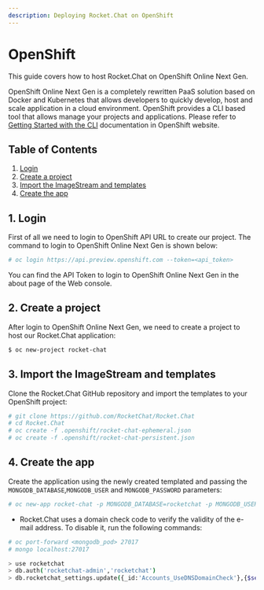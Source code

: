 ```yaml
---
description: Deploying Rocket.Chat on OpenShift
---
```


# OpenShift

This guide covers how to host Rocket.Chat on OpenShift Online Next Gen.

OpenShift Online Next Gen is a completely rewritten PaaS solution based on Docker and Kubernetes that allows developers to quickly develop, host and scale application in a cloud environment. OpenShift provides a CLI based tool that allows manage your projects and applications. Please refer to [Getting Started with the CLI](https://docs.openshift.com/online/cli\_reference/get\_started\_cli.html#cli-reference-get-started-cli) documentation in OpenShift website.

## Table of Contents

1. [Login](openshift.md#1-login)
2. [Create a project](openshift.md#2-create-a-project)
3. [Import the ImageStream and templates](openshift.md#3-import-the-imagestream-and-templates)
4. [Create the app](openshift.md#4-create-the-app)

## 1. Login

First of all we need to login to OpenShift API URL to create our project. The command to login to OpenShift Online Next Gen is shown below:

```bash
# oc login https://api.preview.openshift.com --token=<api_token>
```

You can find the API Token to login to OpenShift Online Next Gen in the about page of the Web console.

## 2. Create a project

After login to OpenShift Online Next Gen, we need to create a project to host our Rocket.Chat application:

```bash
$ oc new-project rocket-chat
```

## 3. Import the ImageStream and templates

Clone the Rocket.Chat GitHub repository and import the templates to your OpenShift project:

```bash
# git clone https://github.com/RocketChat/Rocket.Chat
# cd Rocket.Chat
# oc create -f .openshift/rocket-chat-ephemeral.json
# oc create -f .openshift/rocket-chat-persistent.json
```

## 4. Create the app

Create the application using the newly created templated and passing the `MONGODB_DATABASE`,`MONGODB_USER` and `MONGODB_PASSWORD` parameters:

```bash
# oc new-app rocket-chat -p MONGODB_DATABASE=rocketchat -p MONGODB_USER=rocketchat-admin -p MONGODB_PASSWORD=rocketchat
```

* Rocket.Chat uses a domain check code to verify the validity of the e-mail address. To disable it, run the following commands:

```bash
# oc port-forward <mongodb_pod> 27017
# mongo localhost:27017

> use rocketchat
> db.auth('rocketchat-admin','rocketchat')
> db.rocketchat_settings.update({_id:'Accounts_UseDNSDomainCheck'},{$set:{value:false}})
```
